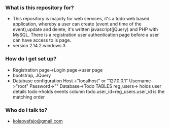 ### What is this repository for? ###

* This repository is  majorly for  web services, it's a todo web based application, whereby a user can create (event and time of  the event),update and delete, it's written javascript(jQuery) and PHP with MySQL. There is a registration  user authentication page before a user can have access to is page. 
* version 2.14.2.windows.3

### How do I get set up? ###

* Registration page->Login page->user page
* bootstrap, JQuery
* Database configuration 
    Host->"localhost" or "127.0.0.1"
    Username->"root"
    Password->""
    Database->Todo
    TABLES
    reg_users-> holds user details
    todo->holds events
     column todo.user_id=reg_users.user_id is the matching order

### Who do I talk to? ###

* kolaoyafajo@gmail.com
